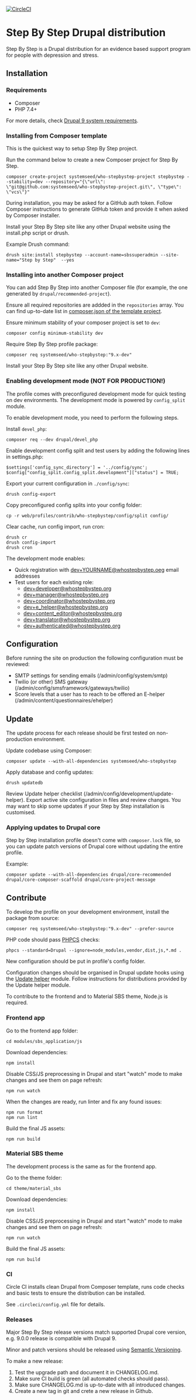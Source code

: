 [![CircleCI](https://circleci.com/gh/systemseed/who-stepbystep/tree/9.x.svg?style=svg&circle-token=c158f3227fd5e1eb86612e1a36ce85c6f4362202)](https://circleci.com/gh/systemseed/who-stepbystep/tree/9.x)

# Step By Step Drupal distribution

Step By Step is a Drupal distribution for an evidence based support program
for people with depression and stress.

## Installation

### Requirements

- Composer
- PHP 7.4+

For more details, check [Drupal 9 system requirements](https://www.drupal.org/docs/system-requirements).

### Installing from Composer template

This is the quickest way to setup Step By Step project.

Run the command below to create a new Composer project for Step By Step.

```
composer create-project systemseed/who-stepbystep-project stepbystep --stability=dev --repository="{\"url\": \"git@github.com:systemseed/who-stepbystep-project.git\", \"type\": \"vcs\"}"
```

During installation, you may be asked for a GitHub auth token. Follow Composer
instructions to generate GitHub token and provide it when asked by Composer
installer.

Install your Step By Step site like any other Drupal website using the
install.php script or drush.

Example Drush command:

```
drush site:install stepbystep --account-name=sbssuperadmin --site-name="Step by Step"  --yes
```

### Installing into another Composer project

You can add Step By Step into another Composer file (for example, the one
generated by `drupal/recommended-project`).

Ensure all required repositories are addded in the `repositories` array. You can
find up-to-date list in [composer.json of the template project](https://github.com/systemseed/who-stepbystep-project/blob/9.x/composer.json).

Ensure minimum stability of your composer project is set to `dev`:
```
composer config minimum-stability dev
```

Require Step By Step profile package:

```
composer req systemseed/who-stepbystep:"9.x-dev"
```

Install your Step By Step site like any other Drupal website.

### Enabling development mode (NOT FOR PRODUCTION!)

The profile comes with preconfigured development mode for quick testing on dev
environments. The development mode is powered by `config_split` module.

To enable development mode, you need to perform the following steps.

Install `devel_php`:
```
composer req --dev drupal/devel_php
```

Enable development config split and test users by adding the following lines
in settings.php:

```
$settings['config_sync_directory'] = '../config/sync';
$config["config_split.config_split.development"]["status"] = TRUE;
```

Export your current configuration in `./config/sync`:
```
drush config-export
```

Copy preconfigured config splits into your config folder:

```
cp -r web/profiles/contrib/who-stepbystep/config/split config/
```

Clear cache, run config import, run cron:
```
drush cr
drush config-import
drush cron
```

The development mode enables:

- Quick registration with dev+YOURNAME@whostepbystep.oeg email addresses
- Test users for each existing role:
  - dev+developer@whostepbystep.org
  - dev+manager@whostepbystep.org
  - dev+coordinator@whostepbystep.org
  - dev+e_helper@whostepbystep.org
  - dev+content_editor@whostepbystep.org
  - dev+translator@whostepbystep.org
  - dev+authenticated@whostepbystep.org

## Configuration

Before running the site on production the following configuration must be
reviewed:

- SMTP settings for sending emails (/admin/config/system/smtp)
- Twilio (or other) SMS gateway (/admin/config/smsframework/gateways/twilio)
- Score levels that a user has to reach to be offered an E-helper (/admin/content/questionnaires/ehelper)

## Update

The update process for each release should be first tested on non-production
environment.

Update codebase using Composer:

```
composer update --with-all-dependencies systemseed/who-stepbystep
```

Apply database and config updates:

```
drush updatedb
```

Review Update helper checklist (/admin/config/development/update-helper).
Export active site configuration in files and review changes. You may want to
skip some updates if your Step by Step installation is customised.

### Applying updates to Drupal core

Step by Step installation profile doesn't come with `composer.lock` file, so you
can update patch versions of Drupal core without updating the entire profile.

Example:

```
composer update --with-all-dependencies drupal/core-recommended drupal/core-composer-scaffold drupal/core-project-message
```

## Contribute

To develop the profile on your development environment, install the package
from source:

```
composer req systemseed/who-stepbystep:"9.x-dev" --prefer-source
```

PHP code should pass [PHPCS](https://github.com/squizlabs/PHP_CodeSniffer#composer) checks:

```
phpcs --standard=Drupal --ignore=node_modules,vendor,dist,js,*.md .
```

New configuration should be put in profile's config folder.

Configuration changes should be organised in Drupal update hooks using the
[Update helper](https://www.drupal.org/project/update_helper) module. Follow
instructions for distributions provided by the Update helper module.

To contribute to the frontend and to Material SBS theme, Node.js is required.

### Frontend app

Go to the frontend app folder:

```
cd modules/sbs_application/js
```

Download dependencies:

```
npm install
```

Disable CSS/JS preprocessing in Drupal and start "watch" mode to make changes
and see them on page refresh:

```
npm run watch
```

When the changes are ready, run linter and fix any found issues:

```
npm run format
npm run lint
```

Build the final JS assets:

```
npm run build
```

### Material SBS theme

The development process is the same as for the frontend app.

Go to the theme folder:

```
cd theme/material_sbs
```

Download dependencies:

```
npm install
```

Disable CSS/JS preprocessing in Drupal and start "watch" mode to make changes
and see them on page refresh:

```
npm run watch
```

Build the final JS assets:

```
npm run build
```

### CI

Circle CI installs clean Drupal from Composer template, runs code checks and
basic tests to ensure the distribution can be installed.

See `.circleci/config.yml` file for details.

### Releases

Major Step By Step release versions match supported Drupal core version, e.g.
9.0.0 release is compatible with Drupal 9.

Minor and patch versions should be released using [Semantic Versioning](https://semver.org/spec/v2.0.0.html).

To make a new release:

1. Test the upgrade path and document it in CHANGELOG.md.
2. Make sure CI build is green (all automated checks should pass).
3. Make sure CHANGELOG.md is up-to-date with all introduced changes.
4. Create a new tag in git and crete a new release in Github.
